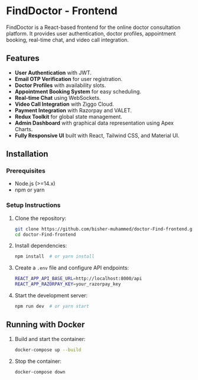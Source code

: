 # FindDoctor - Frontend

FindDoctor is a React-based frontend for the online doctor consultation platform. It provides user authentication, doctor profiles, appointment booking, real-time chat, and video call integration.

## Features

- **User Authentication** with JWT.
- **Email OTP Verification** for user registration.
- **Doctor Profiles** with availability slots.
- **Appointment Booking System** for easy scheduling.
- **Real-time Chat** using WebSockets.
- **Video Call Integration** with Ziggo Cloud.
- **Payment Integration** with Razorpay and VALET.
- **Redux Toolkit** for global state management.
- **Admin Dashboard** with graphical data representation using Apex Charts.
- **Fully Responsive UI** built with React, Tailwind CSS, and Material UI.

## Installation

### Prerequisites

- Node.js (>=14.x)
- npm or yarn

### Setup Instructions

1. Clone the repository:
   ```sh
   git clone https://github.com/bisher-muhammed/doctor-Find-frontend.git
   cd doctor-Find-frontend
   ```
2. Install dependencies:
   ```sh
   npm install  # or yarn install
   ```
3. Create a `.env` file and configure API endpoints:
   ```sh
   REACT_APP_API_BASE_URL=http://localhost:8000/api
   REACT_APP_RAZORPAY_KEY=your_razorpay_key
   ```
4. Start the development server:
   ```sh
   npm run dev  # or yarn start
   ```

## Running with Docker

1. Build and start the container:
   ```sh
   docker-compose up --build
   ```
2. Stop the container:
   ```sh
   docker-compose down
   ```






